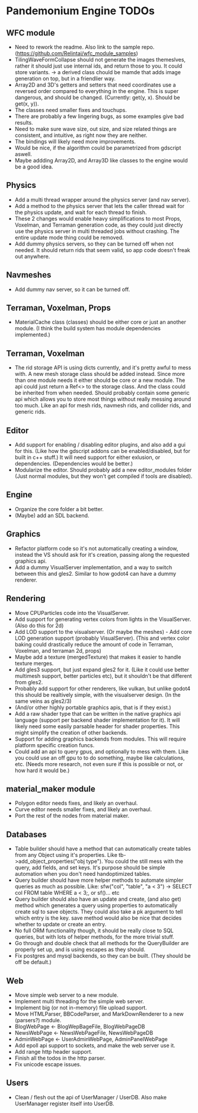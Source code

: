 # Pandemonium Engine TODOs

## WFC module

- Need to rework the readme. Also link to the sample repo. (https://github.com/Relintai/wfc_module_samples)
- TilingWaveFormCollapse should not generate the images themeslves, rather it should just use internal ids, and return those to you. It could store variants. -> a derived class chould be mamde that adds image generation on top, but in a friendlier way.
- Array2D and 3D's getters and setters that need coordinates use a reversed order compared to everything in the engine. This is super dangerous, and should be changed. (Currently: get(y, x). Should be get(x, y)).
- The classes need smaller fixes and touchups.
- There are probably a few lingering bugs, as some examples give bad results.
- Need to make sure wave size, out size, and size related things are consistent, and intuitive, as right now they are neither.
- The bindings will likely need more improvements.
- Would be nice, if the algorithm could be parametrized from gdscript aswell.
- Maybe addding Array2D, and Array3D like classes to the engine would be a good idea.

## Physics

- Add a multi thread wrapper around the physics server (and nav server).
- Add a method to the physics server that lets the caller thread wait for the physics update, and wait for each thread to finish.
- These 2 changes would enable heavy simplifications to most Props, Voxelman, and Terraman generation code, as they could just directly use the physics server in multi threaded jobs without crashing. The entire update mode thing could be removed.
- Add dummy physics servers, so they can be turned off when not needed. It should return rids that seem valid, so app code doesn't freak out anywhere.

## Navmeshes

- Add dummy nav server, so it can be turned off.

## Terraman, Voxelman, Props

- MaterialCache class (classes) should be either core or just an another module. (I think the build system has module dependencies implemented.)

## Terraman, Voxelman

- The rid storage API is using dicts currently, and it's pretty awful to mess with. A new mesh storage class should be added instead. Since more than one module needs it either should be core or a new module.  The api could just return a Ref<> to the storage class. And the class could be inherited from when needed. Should probably contain some generic api which allows you to store most things without really messing around too much. Like an api for mesh rids, navmesh rids, and collider rids, and generic rids.

## Editor

- Add support for enabling / disabling editor plugins, and also add a gui for this. (Like how the gdscript addons can be enabled/disabled, but for built in c++ stuff.) It will need support for either exlusion, or dependencies. (Dependencies would be better.)
- Modularize the editor. Should probably add a new editor_modules folder (Just normal modules, but they won't get compiled if tools are disabled).

## Engine

- Organize the core folder a bit better.
- (Maybe) add an SDL backend.

## Graphics 

- Refactor platform code so it's not automatically creating a window, instead the VS should ask for it's creation, passing along the requested graphics api.
- Add a dummy VisualServer implementation, and a way to switch between this and gles2. Similar to how godot4 can have a dummy renderer.

## Rendering

- Move CPUParticles code into the VisualServer.
- Add support for generating vertex colors from lights in the VisualServer. (Also do this for 2d)
- Add LOD support to the visualserver. (Or maybe the meshes) - Add core LOD generation support (probably VisualServer). (This and vertex color baking could drastically reduce the amount of code in Terraman, Voxelman, and terraman 2d, props)
- Maybe add a texture (mergedTexture) that makes it easier to handle texture merges.
- Add gles3 support, but just expand gles2 for it. (Like it could use better multimesh support, better particles etc), but it shouldn't be that different from gles2.
- Probably add support for other renderers, like vulkan, but unlike godot4 this should be realtively simple, with the visualserver design. (In the same veins as gles2/3)
- (And/or other highly portable graphics apis, that is if they exist.)
- Add a raw shader type that can be written in the native graphics api language (support per backend shader implementation for it). It will likely need some easily parsable header for shader properties. This might simplify the creation of other backends.
- Support for adding graphics backends from modules. This will require platform specific creation funcs.
- Could add an api to query gpus, and optionally to mess with them. Like you could use an off gpu to to do something, maybe like calculations, etc. (Needs more research, not even sure if this is possible or not, or how hard it would be.) 

## material_maker module

- Polygon editor needs fixes, and likely an overhaul.
- Curve editor needs smaller fixes, and likely an overhaul.
- Port the rest of the nodes from material maker.

## Databases

- Table builder should have a method that can automatically create tables from any Object using it's properties. Like tb->add_object_properties("obj type"). You could the still mess with the query, add fields, and set keys. It's purpose should be simple automation when you don't need handoptimized tables.
- Query builder should have more helper methods to automate simpler queries as much as possible. Like: sfw("col", "table", "a < 3") -> SELECT col FROM table WHERE a < 3;, or sf()... etc
- Query builder should also have an update and create, (and also get) method which generates a query using properties to automatically create sql to save objects. They could also take a pk argument to tell which entry is the key. save method would also be nice that decides whether to update or create an entry.
- No full ORM functionality though, it should be really close to SQL queries, but with lots of helper methods, for the more trivial stuff.
- Go through and double check that all methods for the QueryBuilder are properly set up, and is using escapes as they should.
- Fix postgres and mysql backends, so they can be built. (They should be off be default.)

## Web

- Move simple web server to a new module.
- Implement multi threading for the simple web server.
- Implement big (or not in-memory) file upload support.
- Move HTMLParser, BBCodeParser, and MarkDownRenderer to a new (parsers?) module.
- BlogWebPage <- BlogWepBageFile, BlogWebPageDB
- NewsWebPage <- NewsWebPageFile, NewsWebPageDB
- AdminWebPage <- UserAdminWebPage, AdminPanelWebPage
- Add epoll api support to sockets, and make the web server use it.
- Add range http header support.
- Finish all the todos in the http parser.
- Fix unicode escape issues.

## Users

- Clean / flesh out the api of UserManager / UserDB. Also make UserManager register itself into UserDB.

